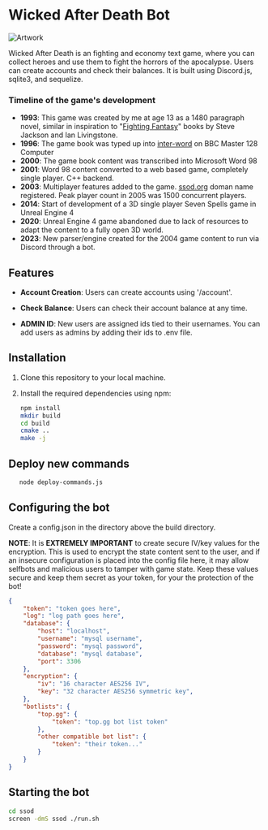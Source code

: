 # Wicked After Death Bot

![Artwork](https://github.com/brainboxdotcc/ssod/blob/main/resource/app_encyclopaedia.jpg)

Wicked After Death is an fighting and economy text game, where you can collect heroes and use them to fight the horrors of the apocalypse. Users can create accounts and check their balances. It is built using Discord.js, sqlite3, and sequelize.

### Timeline of the game's development

- **1993**: This game was created by me at age 13 as a 1480 paragraph novel, similar in inspiration to "[Fighting Fantasy](https://en.wikipedia.org/wiki/Fighting_Fantasy)" books by Steve Jackson and Ian Livingstone.
- **1996**: The game book was typed up into [inter-word](https://en.wikipedia.org/wiki/Wordwise#InterWord) on BBC Master 128 Computer
- **2000**: The game book content was transcribed into Microsoft Word 98
- **2001**: Word 98 content converted to a web based game, completely single player. C++ backend.
- **2003**: Multiplayer features added to the game. [ssod.org](ssod.org) doman name registered. Peak player count in 2005 was 1500 concurrent players.
- **2014**: Start of development of a 3D single player Seven Spells game in Unreal Engine 4
- **2020**: Unreal Engine 4 game abandoned due to lack of resources to adapt the content to a fully open 3D world.
- **2023**: New parser/engine created for the 2004 game content to run via Discord through a bot.

## Features

- **Account Creation**: Users can create accounts using '/account'.

- **Check Balance**: Users can check their account balance at any time.

- **ADMIN ID**: New users are assigned ids tied to their usernames. You can add users as admins by adding their ids to .env file.

## Installation

1. Clone this repository to your local machine.

2. Install the required dependencies using npm:

   ```bash
   npm install
   mkdir build
   cd build
   cmake ..
   make -j
   ```

## Deploy new commands
```bash
   node deploy-commands.js
   ```

## Configuring the bot

Create a config.json in the directory above the build directory.

__NOTE__: It is __EXTREMELY IMPORTANT__ to create secure IV/key values for the encryption. This is used to encrypt the state content sent to the user, and if an insecure configuration is placed into the config file here, it may allow selfbots and malicious users to tamper with game state. Keep these values secure and keep them secret as your token, for your the protection of the bot!

```json
{
	"token": "token goes here", 
	"log": "log path goes here",
	"database": {
		"host": "localhost",
		"username": "mysql username",
		"password": "mysql password",
		"database": "mysql database",
		"port": 3306
	},
	"encryption": {
		"iv": "16 character AES256 IV",
		"key": "32 character AES256 symmetric key",
	},
	"botlists": {
		"top.gg": {
			"token": "top.gg bot list token"
		},
		"other compatible bot list": {
			"token": "their token..."
		}
	}
}
```

## Starting the bot

```bash
cd ssod
screen -dmS ssod ./run.sh
```

